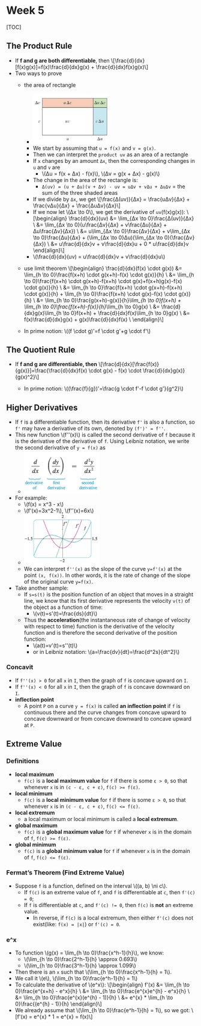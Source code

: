 # Week 5

[TOC]

## The Product Rule

* If **f and g are both differentiable**, then \\[\frac{d}{dx}[f(x)g(x)]=f(x)\frac{d}{dx}g(x) + \frac{d}{dx}f(x)g(x)\\]
* Two ways to prove
    * the area of rectangle
        * <img src="media/15039140120421.jpg" width=200 />
        * We start by assuming that `u = f(x)` and `v = g(x)`.
        * Then we can interpret the `product uv` as an area of a rectangle
        * If `x` changes by an amount `Δx`, then the corresponding changes in `u` and `v` are
            * \\(Δu = f(x + Δx) - f(x)\\), \\(Δv = g(x + Δx) - g(x)\\)
        * The change in the area of the rectangle is:
            * `Δ(uv) = (u + Δu)(v + Δv) - uv = uΔv + vΔu + ΔuΔv` = the sum of the three shaded areas
        * If we divide by `Δx`, we get \\[\frac{Δ(uv)}{Δx} = \frac{uΔv}{Δx} + \frac{vΔu}{Δx} + \frac{ΔuΔv}{Δx}\\]
        * If we now let \\(Δx \to 0\\), we get the derivative of `uv`(f(x)g(x)): 
            \\[\begin{align}
            \frac{d}{dx}(uv) &= \lim_{Δx \to 0}\frac{Δ(uv)}{Δx} \\ 
            &= \lim_{Δx \to 0}(u\frac{Δv}{Δx} + v\frac{Δu}{Δx} + Δu\frac{Δv}{Δx}) \\ 
            &= u\lim_{Δx \to 0}\frac{Δv}{Δx} + v\lim_{Δx \to 0}\frac{Δu}{Δx} + (\lim_{Δx \to 0}Δu)(\lim_{Δx \to 0}(\frac{Δv}{Δx}) \\ 
            &= u\frac{d}{dx}v + v\frac{d}{dx}u + 0 * u\frac{d}{dx}v
            \end{align}\\]
        * \\(\frac{d}{dx}(uv) = u\frac{d}{dx}v + v\frac{d}{dx}u\\)

    * use limit theorem 
        \\[\begin{align}
        \frac{d}{dx}(f(x) \cdot g(x)) &= \lim_{h \to 0}\frac{f(x+h) \cdot g(x+h)-f(x) \cdot g(x)}{h} \\ 
        &= \lim_{h \to 0}\frac{f(x+h) \cdot g(x+h)-f(x+h) \cdot g(x)+f(x+h)g(x)-f(x) \cdot g(x)}{h} \\
        &= \lim_{h \to 0}\frac{f(x+h) \cdot g(x+h)-f(x+h) \cdot g(x)}{h} + \lim_{h \to 0}\frac{f(x+h) \cdot g(x)-f(x) \cdot g(x)}{h} \\
        &= \lim_{h \to 0}\frac{g(x+h)-g(x)}{h}*\lim_{h \to 0}f(x+h) + \lim_{h \to 0}\frac{f(x+h)-f(x)}{h}*\lim_{h \to 0}g(x) \\
        &= \frac{d}{dx}g(x)\lim_{h \to 0}f(x+h) + \frac{d}{dx}f(x)\lim_{h \to 0}g(x) \\
        &= f(x)\frac{d}{dx}g(x) + g(x)\frac{d}{dx}f(x) \\
        \end{align}\\]

    * In prime notion: \\((f \cdot g)'=f \cdot g'+g \cdot f'\\)

## The Quotient Rule 

* If **f and g are differentiable, then**
        \\[\frac{d}{dx}[\frac{f(x)}{g(x)}]=\frac{\frac{d}{dx}f(x) \cdot g(x) - f(x) \cdot \frac{d}{dx}g(x)}{g(x)^2}\\] 
    
    * In prime notion: \\((\frac{f}{g})'=\frac{g \cdot f'-f \cdot g'}{g^2}\\)
 
## Higher Derivatives

* If `f` is a differentiable function, then its derivative `f'` is also a function, so `f'` may have a derivative of its own, denoted by `(f')' = f''`.
* This new function \\(f''(x)\\) is called the second derivative of `f` because it is the derivative of the derivative of `f`. Using Leibniz notation, we write the second derivative of `y = f(x)` as
    * <img src="media/15039270050273.jpg" width=200 />
* For example: 
    * \\(f(x) = x^3 - x\\)
    * \\(f'(x)=3x^2-1\\), \\(f''(x)=6x\\)
    * <img src="media/15039271618904.jpg" width=200 />
    * We can interpret `f''(x)` as the slope of the curve `y=f'(x)` at the point `(x, f(x))`. In other words, it is the rate of change of the slope of the original curve `y=f(x)`.
* Take another sample:
    * If `s=s(t)` is the position function of an object that moves in a straight line, we know that its first derivative represents the velocity `v(t)` of the object as a function of time:
        * \\(v(t)=s'(t)=\frac{ds}{dt}\\)
    * Thus the **acceleration**(the instantaneous rate of change of velocity with respect to time) function is the derivative of the velocity function and is therefore the second derivative of the position function:
        * \\(a(t)=v'(t)=s''(t)\\)
        * or in Leibniz notation: \\(a=\frac{dv}{dt}=\frac{d^2s}{dt^2}\\)
### Concavit
* If `f''(x) > 0` for all `x` in `I`, then the graph of `f` is concave upward on `I`.
* If `f''(x) < 0` for all `x` in `I`, then the graph of `f` is concave downward on `I`.
* **inflection point**
    * A point `P` on a curve `y = f(x)` is called **an inflection point** if `f` is continuous there and the curve changes from concave upward to concave downward or from concave downward to concave upward at `P`.

## Extreme Value

### Definitions

* **local maximum**
    * `f(c)` is a **local maximum value** for `f` if there is some `ε > 0`, so that whenever `x` is in `(c - ε, c + ε)`, `f(c) >= f(ε)`.
* **local minimum**
    * `f(c)` is a **local minimum value** for `f` if there is some `ε > 0`, so that whenever `x` is in `(c - ε, c + ε)`, `f(c) <= f(ε)`.
* **local extremum**
    * a local maximum or local minimum is called a **local extremum**.
* **global maximum**
    * `f(c)` is a **global maximum value** for `f` if whenever `x` is in the domain of `f`, `f(c) >= f(ε)`.
* **global minimum**
    * `f(c)` is a **global minimum value** for `f` if whenever `x` is in the domain of `f`, `f(c) <= f(ε)`.

### Fermat’s Theorem (Find Extreme Value)

* Suppose `f` is a function, defined on the interval \\((a, b) \ni c\\). 
    * If `f(c)` is an extreme value of `f`, and `f` is differentiable at `c`, then `f'(c) = 0`;
    * If `f` is differentiable at `c`, and `f'(c) != 0`, then `f(c)` is **not** an extreme value.
        * In reverse, if `f(c)` is a local extremum, then either `f'(c)` does not exist(like: `f(x) = |x|`) or `f'(c) = 0`.


### e^x

* To function \\(g(x) = \lim_{h \to 0}\frac{x^h-1}{h}\\), we know:
    * \\(\lim_{h \to 0}\frac{2^h-1}{h} \approx 0.693\\)
    * \\(\lim_{h \to 0}\frac{3^h-1}{h} \approx 1.099\\)
* Then there is an `x` such that \\(\lim_{h \to 0}\frac{x^h-1}{h} = 1\\).
* We call it \\(e\\), \\(\lim_{h \to 0}\frac{e^h-1}{h} = 1\\)
* To calculate the derivative of \\(e^x\\):
    \\[\begin{align}
    f'(x) &= \lim_{h \to 0}\frac{e^{x+h} - e^x}{h} \\
          &= \lim_{h \to 0}\frac{e^{x}e^{h} - e^x}{h} \\
          &= \lim_{h \to 0}\frac{e^{x}(e^{h} - 1)}{h} \\
          &= e^{x} * \lim_{h \to 0}\frac{(e^{h} - 1)}{h} 
    \end{align}\\]
* We already assume that \\(\lim_{h \to 0}\frac{e^h-1}{h} = 1\\), so we got: \\[f'(x) = e^{x} * 1 = e^{x} = f(x)\\]

